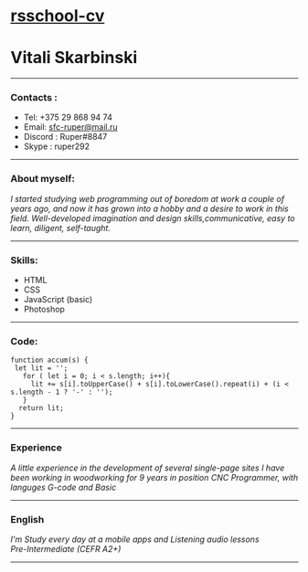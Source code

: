 # [rsschool-cv](https://ruper23.github.io/rsschool-cv/cv)


# Vitali Skarbinski


_______________________________________________________________________________
### Contacts : 
 * Tel: +375 29 868 94 74
 * Email: sfc-ruper@mail.ru
 * Discord : Ruper#8847
 * Skype : ruper292 <br>
_______________________________________________________________________________

### About myself:
_I started studying web programming out of boredom at work a couple of years ago,
and now it has grown into a hobby and a desire to work in this field.
Well-developed imagination and design skills,communicative, easy to learn,
diligent, self-taught._

________________________________________________________________________________

### Skills:
* HTML
* CSS
* JavaScript (basic)
* Photoshop

________________________________________________________________________________

### Code:
``` 
function accum(s) {
 let lit = '';
   for ( let i = 0; i < s.length; i++){
     lit += s[i].toUpperCase() + s[i].toLowerCase().repeat(i) + (i < s.length - 1 ? '-' : '');
   }
  return lit;
} 

```

________________________________________________________________________________

### Experience
_A little experience in the development of several single-page sites_
_I have been working in woodworking for 9 years in position CNC Programmer,
with languges G-code and Basic_

________________________________________________________________________________
### English 
_I'm Study every day at a mobile apps and Listening audio lessons_<br>
_Pre-Intermediate (CEFR A2+)_

________________________________________________________________________________
